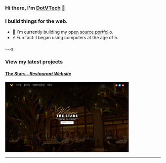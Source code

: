### Hi there, I'm [DotVTech][portfolio] :wave:
### I build things for the web.
- :seedling: I'm currently building my [open source portfolio](https://github.com/DotVTech/DotVTech.github.io).
- :zap: Fun fact: I began using computers at the age of 5.

---s

### View my latest projects
#### [The Stars - *Restaurant Website*][the-stars]

<a href="https://vietdang.me/the-stars">
    <img alt="The Stars" width="400px" src="images/restaurant.png" />
</a>    

---

[portfolio]: https://vietdang.me
[the-stars]: https://vietdang.me/the-stars
